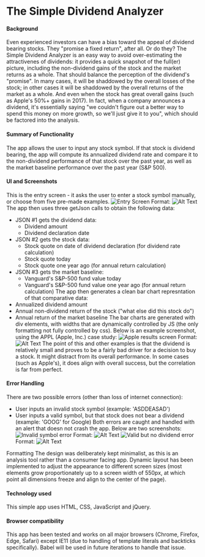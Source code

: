 # The Simple Dividend Analyzer

#### Background
Even experienced investors can have a bias toward the appeal of dividend bearing stocks. They "promise a fixed return", after all.
Or do they? 
The Simple Dividend Analyzer is an easy way to avoid over-estimating the attractivenes of dividends: it provides a quick snapshot of the full(er) picture, including the non-dividend gains of the stock and the market returns as a whole. That should balance the perception of the dividend's "promise". In many cases, it will be shaddowed by the overall losses of the stock; in other cases it will be shaddowed by the overall returns of the market as a whole. And even when the stock has great overall gains (such as Apple's 50%+ gains in 2017). In fact, when a company announces a dividend, it's essentially saying "we couldn't figure out a better way to spend this money on more growth, so we'll just give it to you", which should be factored into the analysis. 
#### Summary of Functionality
The app allows the user to input any stock symbol. If that stock is dividend bearing, the app will compute its annualized dividend rate and compare it to the non-dividend performance of that stock over the past year, as well as the market baseline performance over the past year (S&P 500).

#### UI and Screenshots
This is the entry screen - it asks the user to enter a stock symbol manually, or choose from five pre-made examples.
![Entry Screen](/screenshots/entry-screen.png)
Format: ![Alt Text](url)
The app then uses three getJson calls to obtain the following data:
* JSON #1 gets the dividend data: 
	* Dividend amount
	* Dividend declaration date
* JSON #2 gets the stock data:
	* Stock quote on date of dividend declaration (for dividend rate calculation)
	* Stock quote today
	* Stock quote one year ago (for annual return calculation)
* JSON #3 gets the market baseline:
	* Vanguard's S&P-500 fund value today
	* Vanguard's S&P-500 fund value one year ago (for annual return calculation)
The app then generates a clean bar chart represntation of that comparative data:
* Annualized dividend amount 
* Annual non-dividend return of the stock ("what else did this stock do")
* Annual return of the market baseline
The bar charts are generated with div elements, with widths that are dynamically controlled by JS (the only formatting not fully controlled by css).
Below is an example screenshot, using the APPL (Apple, Inc.) case study:
![Apple results screen](/screenshots/appl-results.png)
Format: ![Alt Text](url)
The point of this and other examples is that the dividend is relatively small and proves to be a fairly bad driver for a decision to buy a stock. It might distract from its overall performance. In some cases (such as Apple's), it does align with overall success, but the correlation is far from perfect.

#### Error Handling
There are two possible errors (other than loss of internet connection):
* User inputs an invalid stock symbol (example: 'ASDDEASAD')
* User inputs a valid symbol, but that stock does not bear a dividend (example: 'GOOG' for Google)
Both errors are caught and handled with an alert that doesn not crash the app. Below are two screenshots:
![Invalid symbol error](/screenshots/invalid-error.png)
Format: ![Alt Text](url)
![Valid but no dividend error](/screenshots/no-dividend-error.png)
Format: ![Alt Text](url)

Formatting
The design was deliberately kept minimalist, as this is an analysis tool rather than a consumer facing app. 
Dynamic layout has been implemented to adjust the appearance to different screen sizes (most elements grow proportionately up to a screen width of 550px, at which point all dimensions freeze and align to the center of the page).

#### Technology used
This simple app uses HTML, CSS, JavaScript and jQuery.

#### Browser compatibility
This app has been tested and works on all major browsers (Chrome, Firefox, Edge, Safari) except IE11 (due to handling of template literals and backticks specifically). Babel will be used in future iterations to handle that issue.

